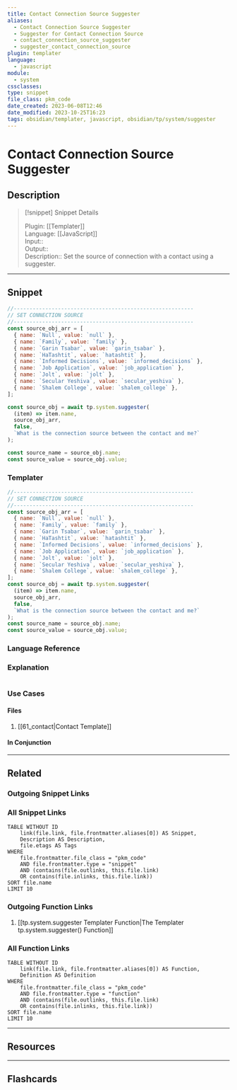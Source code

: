 ```yaml
---
title: Contact Connection Source Suggester
aliases:
  - Contact Connection Source Suggester
  - Suggester for Contact Connection Source
  - contact_connection_source_suggester
  - suggester_contact_connection_source
plugin: templater
language:
  - javascript
module:
  - system
cssclasses:
type: snippet
file_class: pkm_code
date_created: 2023-06-08T12:46
date_modified: 2023-10-25T16:23
tags: obsidian/templater, javascript, obsidian/tp/system/suggester
---
```

# Contact Connection Source Suggester

## Description

> [!snippet] Snippet Details
>  
> Plugin: [[Templater]]  
> Language: [[JavaScript]]  
> Input::  
> Output::  
> Description:: Set the source of connection with a contact using a suggester.

---

## Snippet

<!-- Add the full code including explanatory comments  -->

```javascript
//---------------------------------------------------------  
// SET CONNECTION SOURCE
//---------------------------------------------------------
const source_obj_arr = [
  { name: `Null`, value: `null` },
  { name: `Family`, value: `family` },
  { name: `Garin Tsabar`, value: `garin_tsabar` },
  { name: `HaTashtit`, value: `hatashtit` },
  { name: `Informed Decisions`, value: `informed_decisions` },
  { name: `Job Application`, value: `job_application` },
  { name: `Jolt`, value: `jolt` },
  { name: `Secular Yeshiva`, value: `secular_yeshiva` },
  { name: `Shalem College`, value: `shalem_college` },
];

const source_obj = await tp.system.suggester(
  (item) => item.name,
  source_obj_arr,
  false,
  `What is the connection source between the contact and me?`
);

const source_name = source_obj.name;
const source_value = source_obj.value;
```

### Templater

<!-- Add the full code excluding explanatory comments  -->

```javascript
//---------------------------------------------------------  
// SET CONNECTION SOURCE
//---------------------------------------------------------
const source_obj_arr = [
  { name: `Null`, value: `null` },
  { name: `Family`, value: `family` },
  { name: `Garin Tsabar`, value: `garin_tsabar` },
  { name: `HaTashtit`, value: `hatashtit` },
  { name: `Informed Decisions`, value: `informed_decisions` },
  { name: `Job Application`, value: `job_application` },
  { name: `Jolt`, value: `jolt` },
  { name: `Secular Yeshiva`, value: `secular_yeshiva` },
  { name: `Shalem College`, value: `shalem_college` },
];
const source_obj = await tp.system.suggester(
  (item) => item.name,
  source_obj_arr,
  false,
  `What is the connection source between the contact and me?`
);
const source_name = source_obj.name;
const source_value = source_obj.value;
```

### Language Reference

<!-- Recreate the code with links to files  -->

### Explanation

```javascript

```

### Use Cases

#### Files

<!-- Files containing the snippet  -->

1. [[61_contact|Contact Template]]

#### In Conjunction

<!-- Snippets used together with this snippet  -->

---

## Related

### Outgoing Snippet Links

<!-- Link related snippet here -->

### All Snippet Links

<!-- Query limit 10  -->

```dataview
TABLE WITHOUT ID
	link(file.link, file.frontmatter.aliases[0]) AS Snippet,
	Description AS Description,
	file.etags AS Tags
WHERE 
	file.frontmatter.file_class = "pkm_code"
	AND file.frontmatter.type = "snippet"
	AND (contains(file.outlinks, this.file.link)
	OR contains(file.inlinks, this.file.link))
SORT file.name
LIMIT 10
```

### Outgoing Function Links

<!-- Link related functions here -->

1. [[tp.system.suggester Templater Function|The Templater tp.system.suggester() Function]]

### All Function Links

<!-- Query limit 10  -->

```dataview
TABLE WITHOUT ID
	link(file.link, file.frontmatter.aliases[0]) AS Function,
	Definition AS Definition
WHERE 
	file.frontmatter.file_class = "pkm_code"
	AND file.frontmatter.type = "function"
	AND (contains(file.outlinks, this.file.link)
	OR contains(file.inlinks, this.file.link))
SORT file.name
LIMIT 10
```

---

## Resources

---

## Flashcards
